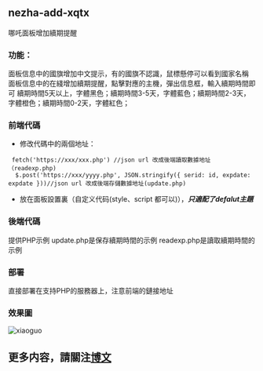## nezha-add-xqtx
哪吒面板增加續期提醒
### 功能：
面板信息中的國旗增加中文提示，有的國旗不認識，鼠標懸停可以看到國家名稱
面板信息中的在綫增加續期提醒，點擊對應的主機，彈出信息框，輸入續期時間即可
 續期時間5天以上，字體黑色；續期時間3-5天，字體藍色；續期時間2-3天，字體橙色；續期時間0-2天，字體紅色；
### 前端代碼
* 修改代碼中的兩個地址：
```
 fetch('https://xxx/xxx.php') //json url 改成後端讀取數據地址（readexp.php)
  $.post('https://xxx/yyyy.php', JSON.stringify({ serid: id, expdate: expdate }))//json url 改成後端存儲數據地址(update.php)
```
* 放在面板設置裏（自定义代码(style、script 都可以)），***只適配了defalut主題***
### 後端代碼
提供PHP示例
 update.php是保存續期時間的示例
 readexp.php是讀取續期時間的示例
### 部署
直接部署在支持PHP的服務器上，注意前端的鏈接地址
### 效果圖
![xiaoguo](https://mocikate.eu.org/upload/image-ympj.png)
## 更多内容，請關注[博文](https://mocikate.eu.org "雨絲部落格")
